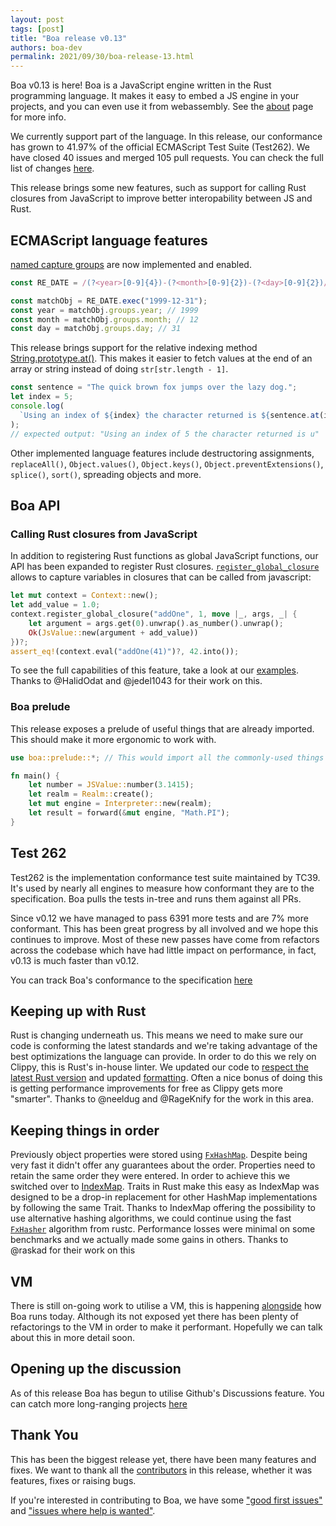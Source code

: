```yaml
---
layout: post
tags: [post]
title: "Boa release v0.13"
authors: boa-dev
permalink: 2021/09/30/boa-release-13.html
---
```


Boa v0.13 is here! Boa is a JavaScript engine written in the Rust programming language. It makes it easy to embed a JS engine in your projects, and you can even use it from webassembly. See the [about](/about) page for more info.

We currently support part of the language. In this release, our conformance has grown to 41.97% of the official ECMAScript Test Suite (Test262). We have closed 40 issues and merged 105 pull requests. You can check the full list of changes [here](https://github.com/boa-dev/boa/blob/v0.13/CHANGELOG.md).

This release brings some new features, such as support for calling Rust closures from JavaScript to improve better interopability between JS and Rust.

<!--truncate-->

## ECMAScript language features

[named capture groups](https://developer.mozilla.org/en-US/docs/Web/JavaScript/Guide/Regular_Expressions/Groups_and_Ranges) are now implemented and enabled.

```javascript
const RE_DATE = /(?<year>[0-9]{4})-(?<month>[0-9]{2})-(?<day>[0-9]{2})/;

const matchObj = RE_DATE.exec("1999-12-31");
const year = matchObj.groups.year; // 1999
const month = matchObj.groups.month; // 12
const day = matchObj.groups.day; // 31
```

This release brings support for the relative indexing method [String.prototype.at()](https://developer.mozilla.org/en-US/docs/Web/JavaScript/Reference/Global_Objects/String/at). This makes it easier to fetch values at the end of an array or string instead of doing `str[str.length - 1]`.

```javascript
const sentence = "The quick brown fox jumps over the lazy dog.";
let index = 5;
console.log(
  `Using an index of ${index} the character returned is ${sentence.at(index)}`,
);
// expected output: "Using an index of 5 the character returned is u"
```

Other implemented language features include destructoring assignments, `replaceAll()`, `Object.values()`, `Object.keys()`, `Object.preventExtensions()`, `splice()`, `sort()`, spreading objects and more.

## Boa API

### Calling Rust closures from JavaScript

In addition to registering Rust functions as global JavaScript functions, our API has been expanded to register Rust closures. [`register_global_closure`](https://docs.rs/Boa/0.13.0/boa/context/struct.Context.html#method.register_global_closure) allows to capture variables in closures that can be called from javascript:

```rust
let mut context = Context::new();
let add_value = 1.0;
context.register_global_closure("addOne", 1, move |_, args, _| {
    let argument = args.get(0).unwrap().as_number().unwrap();
    Ok(JsValue::new(argument + add_value))
})?;
assert_eq!(context.eval("addOne(41)")?, 42.into());
```

To see the full capabilities of this feature, take a look at our [examples](https://github.com/boa-dev/boa/blob/main/boa/examples/closures.rs). Thanks to @HalidOdat and @jedel1043 for their work on this.

### Boa prelude

This release exposes a prelude of useful things that are already imported. This should make it more ergonomic to work with.

```rust
use boa::prelude::*; // This would import all the commonly-used things

fn main() {
	let number = JSValue::number(3.1415);
	let realm = Realm::create();
	let mut engine = Interpreter::new(realm);
	let result = forward(&mut engine, "Math.PI");
}
```

## Test 262

Test262 is the implementation conformance test suite maintained by TC39. It's used by nearly all engines to measure how conformant they are to the specification. Boa pulls the tests in-tree and runs them against all PRs.

Since v0.12 we have managed to pass 6391 more tests and are 7% more conformant. This has been great progress by all involved and we hope this continues to improve. Most of these new passes have come from refactors across the codebase which have had little impact on performance, in fact, v0.13 is much faster than v0.12.

You can track Boa's conformance to the specification [here](/conformance#)

## Keeping up with Rust

Rust is changing underneath us. This means we need to make sure our code is conforming the latest standards and we're taking advantage of the best optimizations the language can provide. In order to do this we rely on Clippy, this is Rust's in-house linter. We updated our code to [respect the latest Rust version](https://github.com/boa-dev/boa/pull/1352) and updated [formatting](https://github.com/boa-dev/boa/pull/1356). Often a nice bonus of doing this is getting performance improvements for free as Clippy gets more "smarter". Thanks to @neeldug and @RageKnify for the work in this area.

## Keeping things in order

Previously object properties were stored using [`FxHashMap`](https://docs.rs/rustc-hash/1.1.0/rustc_hash/type.FxHashMap.html). Despite being very fast it didn't offer any guarantees about the order. Properties need to retain the same order they were entered. In order to achieve this we switched over to [IndexMap](https://docs.rs/indexmap/1.7.0/indexmap/). Traits in Rust make this easy as IndexMap was designed to be a drop-in replacement for other HashMap implementations by following the same Trait. Thanks to IndexMap offering the possibility to use alternative hashing algorithms, we could continue using the fast [`FxHasher`](https://docs.rs/rustc-hash/1.1.0/rustc_hash/struct.FxHasher.html) algorithm from rustc. Performance losses were minimal on some benchmarks and we actually made some gains in others. Thanks to @raskad for their work on this

## VM

There is still on-going work to utilise a VM, this is happening [alongside](https://github.com/boa-dev/boa/blob/main/docs/vm.md#state-of-play) how Boa runs today. Although its not exposed yet there has been plenty of refactorings to the VM in order to make it performant. Hopefully we can talk about this in more detail soon.

## Opening up the discussion

As of this release Boa has begun to utilise Github's Discussions feature. You can catch more long-ranging projects [here](https://github.com/boa-dev/boa/discussions)

## Thank You

This has been the biggest release yet, there have been many features and fixes. We want to thank all the [contributors](https://github.com/boa-dev/boa/graphs/contributors?from=2021-06-01&to=2021-09-26&type=c) in this release, whether it was features, fixes or raising bugs.

If you're interested in contributing to Boa, we have some ["good first issues"](https://github.com/boa-dev/boa/issues?q=is%3Aopen+is%3Aissue+label%3A%22good+first+issue%22) and ["issues where help is wanted"](https://github.com/boa-dev/boa/issues?q=is%3Aopen+is%3Aissue+label%3A%22help+wanted%22).
